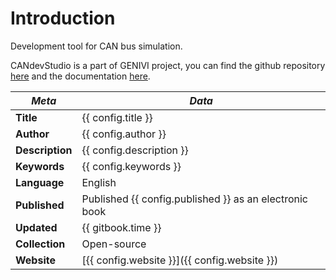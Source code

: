 # Introduction

Development tool for CAN bus simulation.

CANdevStudio is a part of GENIVI project, you can find the github repository
[here](https://github.com/GENIVI/CANdevStudio) and the documentation
[here](https://at.projects.genivi.org/wiki/display/PROJ/CANdevStudio).

| *Meta* | *Data* |
| -- | -- |
| **Title** | {{ config.title }} |
| **Author** | {{ config.author }} |
| **Description** | {{ config.description }} |
| **Keywords** | {{ config.keywords }} |
| **Language** | English |
| **Published** | Published {{ config.published }} as an electronic book |
| **Updated** | {{ gitbook.time }} |
| **Collection** | Open-source |
| **Website** | [{{ config.website }}]({{ config.website }}) |
